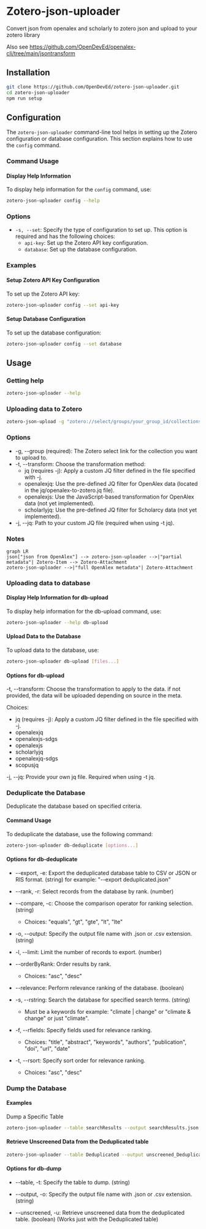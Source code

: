 # Zotero-json-uploader

Convert json from openalex and scholarly to zotero json and upload to your zotero library

Also see https://github.com/OpenDevEd/openalex-cli/tree/main/jsontransform

## Installation

```bash
git clone https://github.com/OpenDevEd/zotero-json-uploader.git
cd zotero-json-uploader
npm run setup
```

## Configuration

The `zotero-json-uploader` command-line tool helps in setting up the Zotero configuration or database configuration. This section explains how to use the `config` command.

### Command Usage

#### Display Help Information

To display help information for the `config` command, use:

```bash
zotero-json-uploader config --help
```
### Options

- `-s, --set`: Specify the type of configuration to set up. This option is required and has the following choices:
    - `api-key`: Set up the Zotero API key configuration.
    - `database`: Set up the database configuration.
### Examples

#### Setup Zotero API Key Configuration

To set up the Zotero API key:

```bash
zotero-json-uploader config --set api-key
```

#### Setup Database Configuration

To set up the database configuration:

```bash
zotero-json-uploader config --set database
```

## Usage

### Getting help
```bash
zotero-json-uploader --help
```

### Uploading data to Zotero
```bash
zotero-json-upload -g "zotero://select/groups/your_group_id/collections/your_collection_key" -t transformation_method your_data.json
```

### Options
- -g, --group (required): The Zotero select link for the collection you want to upload to.
- -t, --transform: Choose the transformation method:
  - jq (requires -j): Apply a custom JQ filter defined in the file specified with -j.
  - openalexjq: Use the pre-defined JQ filter for OpenAlex data (located in the jq/openalex-to-zotero.jq file).
  - openalexjs: Use the JavaScript-based transformation for OpenAlex data (not yet implemented).
  - scholarlyjq: Use the pre-defined JQ filter for Scholarcy data (not yet implemented).
- -j, --jq: Path to your custom JQ file (required when using -t jq).

### Notes
```mermaid
graph LR
json["json from OpenAlex"] --> zotero-json-uploader -->|"partial metadata"| Zotero-Item --> Zotero-Attachment
zotero-json-uploader -->|"full OpenAlex metadata"| Zotero-Attachment
```

### Uploading data to database

#### Display Help Information for db-upload

To display help information for the db-upload command, use:

```bash
zotero-json-uploader --help db-upload
```

#### Upload Data to the Database

To upload data to the database, use:

```bash
zotero-json-uploader db-upload [files...]
```

#### Options for db-upload

-t, --transform: Choose the transformation to apply to the data. if not provided, the data will be uploaded depending on source in the meta.

Choices:
  - jq (requires -j): Apply a custom JQ filter defined in the file specified with -j.
  - openalexjq
  - openalexjs-sdgs
  - openalexjs
  - scholarlyjq
  - openalexjq-sdgs
  - scopusjq

-j, --jq: Provide your own jq file. Required when using -t jq.

### Deduplicate the Database

Deduplicate the database based on specified criteria.

#### Command Usage

To deduplicate the database, use the following command:

```bash
zotero-json-uploader db-deduplicate [options...]
```

#### Options for db-deduplicate

* --export, -e: Export the deduplicated database table to CSV or JSON or RIS format. (string)
for example: "--export deduplicated.json"

* --rank, -r: Select records from the database by rank. (number)

* --compare, -c: Choose the comparison operator for ranking selection. (string)
  - Choices: "equals", "gt", "gte", "lt", "lte"

* -o, --output: Specify the output file name with .json or .csv extension. (string)

* -l, --limit: Limit the number of records to export. (number)

* --orderByRank: Order results by rank.
  - Choices: "asc", "desc"

* --relevance: Perform relevance ranking of the database. (boolean)

* -s, --rstring: Search the database for specified search terms. (string)
  - Must be a keywords for example: "climate | change" or "climate & change" or just "climate".

* -f, --rfields: Specify fields used for relevance ranking.
  - Choices: "title", "abstract", "keywords", "authors", "publication", "doi", "url", "date"

* -t, --rsort: Specify sort order for relevance ranking.
  - Choices: "asc", "desc"

### Dump the Database

#### Examples

Dump a Specific Table

```bash
zotero-json-uploader --table searchResults --output searchResults.json
```

#### Retrieve Unscreened Data from the Deduplicated table
  
```bash
zotero-json-uploader --table Deduplicated --output unscreened_Deduplicated.json --unscreened
```

#### Options for db-dump

* --table, -t: Specify the table to dump. (string)

* --output, -o: Specify the output file name with .json or .csv extension. (string)

* --unscreened, -u: Retrieve unscreened data from the deduplicated table. (boolean) (Works just with the Deduplicated table)

